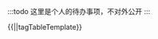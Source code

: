 :::todo
这里是个人的待办事项，不对外公开
:::

<!-- <$vue-todo json="personal-todo.json"/> -->

{{||tagTableTemplate}}